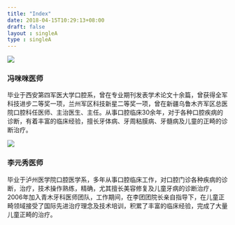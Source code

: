 ```yaml
---
title: "Index"
date: 2018-04-15T10:29:13+08:00
draft: false
layout : singleA
type : singleA
---
```

![](/img/2.gif)

### 冯咪咪医师

毕业于西安第四军医大学口腔系，曾在专业期刊发表学术论文十余篇，曾获得全军科技进步二等奖一项，兰州军区科技新星二等奖一项，曾在新疆乌鲁木齐军区总医院口腔科任医师、主治医生、主任。从事口腔临床30余年，对于各种口腔疾病的诊断，有着丰富的临床经验，擅长牙体病、牙周粘膜病、牙髓病及儿童的正畸的诊断治疗。

![](/img/5.gif)

### 李元秀医师

毕业于泸州医学院口腔医学系，多年从事口腔临床工作，对口腔门诊各种疾病的诊断，治疗，技术操作熟练，精确，尤其擅长美容修复及儿童牙病的诊断治疗，2006年加入青木牙科医师团队，工作期间，在李团团院长亲自指导下，在儿童正畸领域接受了国际先进治疗理念及技术培训，积累了丰富的临床经验，完成了大量儿童正畸的治疗。

